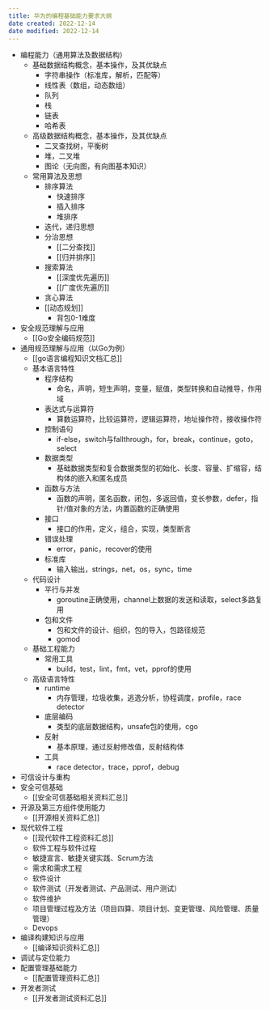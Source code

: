 ```yaml
---
title: 华为的编程基础能力要求大纲
date created: 2022-12-14
date modified: 2022-12-14
---
```

- 编程能力（通用算法及数据结构）
	- 基础数据结构概念，基本操作，及其优缺点
		- 字符串操作（标准库，解析，匹配等）
		- 线性表（数组，动态数组）
		- 队列
		- 栈
		- 链表
		- 哈希表
	- 高级数据结构概念，基本操作，及其优缺点
		- 二叉查找树，平衡树
		- 堆，二叉堆
		- 图论（无向图，有向图基本知识）
	- 常用算法及思想
		- 排序算法
			- 快速排序
			- 插入排序
			- 堆排序
		- 迭代，递归思想
		- 分治思想
			- [[二分查找]]
			- [[归并排序]]
		- 搜索算法
			- [[深度优先遍历]]
			- [[广度优先遍历]]
		- 贪心算法
		- [[动态规划]]
			- 背包0-1难度
- 安全规范理解与应用
	- [[Go安全编码规范]]
- 通用规范理解与应用（以Go为例）
	- [[go语言编程知识文档汇总]]
	- 基本语言特性
		- 程序结构
			- 命名，声明，短生声明，变量，赋值，类型转换和自动推导，作用域
		- 表达式与运算符
			- 算数运算符，比较运算符，逻辑运算符，地址操作符，接收操作符
		- 控制语句
			- if-else，switch与fallthrough，for，break，continue，goto，select
		- 数据类型
			- 基础数据类型和复合数据类型的初始化、长度、容量、扩缩容，结构体的嵌入和匿名成员
		- 函数与方法
			- 函数的声明，匿名函数，闭包，多返回值，变长参数，defer，指针/值对象的方法，内置函数的正确使用
		- 接口
			- 接口的作用，定义，组合，实现，类型断言
		- 错误处理
			- error，panic，recover的使用
		- 标准库
			- 输入输出，strings，net，os，sync，time
	- 代码设计
		- 平行与并发
			- goroutine正确使用，channel上数据的发送和读取，select多路复用
		- 包和文件
			- 包和文件的设计、组织，包的导入，包路径规范
			- gomod
	- 基础工程能力
		- 常用工具
			- build，test，lint，fmt，vet，pprof的使用
	- 高级语言特性
		- runtime
			- 内存管理，垃圾收集，逃逸分析，协程调度，profile，race detector
		- 底层编码
			- 类型的底层数据结构，unsafe包的使用，cgo
		- 反射
			- 基本原理，通过反射修改值，反射结构体
		- 工具
			- race detector，trace，pprof，debug
- 可信设计与重构
- 安全可信基础
	- [[安全可信基础相关资料汇总]]
- 开源及第三方组件使用能力
	- [[开源相关资料汇总]]
- 现代软件工程
	- [[现代软件工程资料汇总]]
	- 软件工程与软件过程
	- 敏捷宣言、敏捷关键实践、Scrum方法
	- 需求和需求工程
	- 软件设计
	- 软件测试（开发者测试、产品测试、用户测试）
	- 软件维护
	- 项目管理过程及方法（项目四算、项目计划、变更管理、风险管理、质量管理）
	- Devops
- 编译构建知识与应用
	- [[编译知识资料汇总]]
- 调试与定位能力
- 配置管理基础能力
	- [[配置管理资料汇总]]
- 开发者测试
	- [[开发者测试资料汇总]]